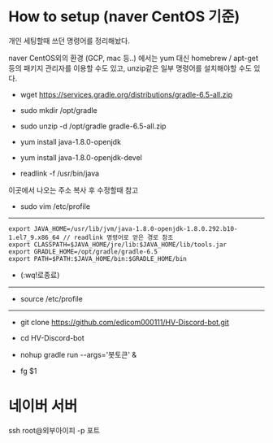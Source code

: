 # How to setup (naver CentOS 기준)

개인 세팅할때 쓰던 명령어를 정리해놨다.

naver CentOS외의 환경 (GCP, mac 등..) 에서는 yum 대신 homebrew / apt-get 등의 패키지 관리자를 이용할 수도 있고, unzip같은 일부 명령어를 설치해야할 수도 있다.

- wget https://services.gradle.org/distributions/gradle-6.5-all.zip

- sudo mkdir /opt/gradle

- sudo unzip -d /opt/gradle gradle-6.5-all.zip

- yum install java-1.8.0-openjdk

- yum install java-1.8.0-openjdk-devel

- readlink -f /usr/bin/java

이곳에서 나오는 주소 복사 후 수정할때 참고

- sudo vim /etc/profile

---

```
export JAVA_HOME=/usr/lib/jvm/java-1.8.0-openjdk-1.8.0.292.b10-1.el7_9.x86_64 // readlink 명령어로 얻은 경로 참조
export CLASSPATH=$JAVA_HOME/jre/lib:$JAVA_HOME/lib/tools.jar
export GRADLE_HOME=/opt/gradle/gradle-6.5
export PATH=$PATH:$JAVA_HOME/bin:$GRADLE_HOME/bin
```

- (:wq!로종료)

---

- source /etc/profile

---

- git clone https://github.com/edicom000111/HV-Discord-bot.git

- cd HV-Discord-bot

- nohup gradle run --args='봇토큰' &

- fg $1

# 네이버 서버

ssh root@외부아이피 -p 포트
